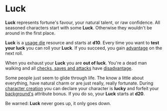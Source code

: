 # Luck

**Luck** represents fortune's favour, your natural talent, or raw confidence. All seasoned characters start with some **Luck**. Otherwise they wouldn't be around in the first place.

**Luck** is a [usage die](pages/rules/usage.md) resource and starts at **d10**. Every time you want to **test your luck** you can roll your **Luck**. If you succeed, you gain [advantage](pages/rules/advantage.md) on the next roll.

When you exhaust your **Luck** you are **out of luck**. You're a dead man walking and all [checks, saves and attacks](pages/rules/rolling.md) have [disadvantage](pages/rules/advantage.md).

Some people just seem to glide through life. The know a little about everything, have natural charm or are just really, really fortunate. During [character creation](pages/characters/creating.md) you can declare your character is **lucky** and forfeit your [background's](pages/backgrounds/index.md) attribute bonus. If you do so, your **Luck** starts at **d20**.

Be warned: **Luck** never goes up, it only goes down.
